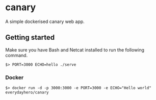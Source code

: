 # canary
A simple dockerised canary web app.

## Getting started

Make sure you have Bash and Netcat installed to run the following command.

```shell
$> PORT=3000 ECHO=hello ./serve
```

### Docker

```shell
$> docker run -d -p 3000:3000 -e PORT=3000 -e ECHO="Hello world" everydayhero/canary
```

